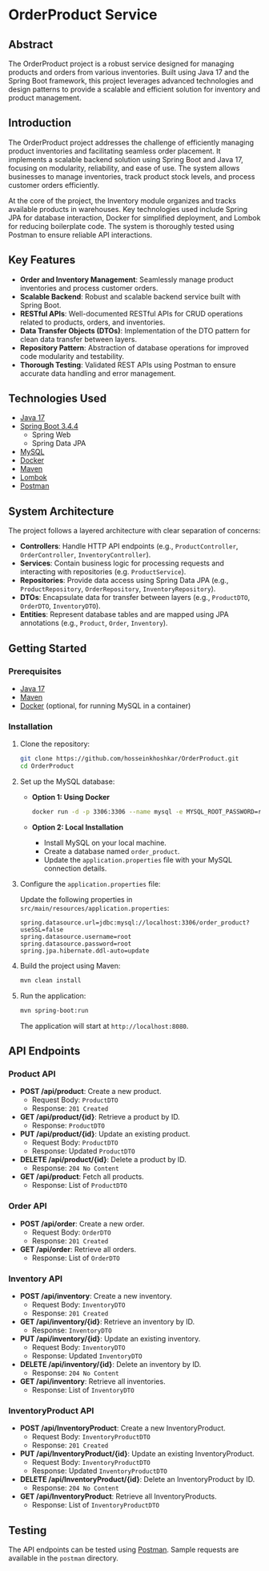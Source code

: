 # OrderProduct Service

## Abstract
The OrderProduct project is a robust service designed for managing products and orders from various inventories. Built using Java 17 and the Spring Boot framework, this project leverages advanced technologies and design patterns to provide a scalable and efficient solution for inventory and product management.

## Introduction
The OrderProduct project addresses the challenge of efficiently managing product inventories and facilitating seamless order placement. It implements a scalable backend solution using Spring Boot and Java 17, focusing on modularity, reliability, and ease of use. The system allows businesses to manage inventories, track product stock levels, and process customer orders efficiently.

At the core of the project, the Inventory module organizes and tracks available products in warehouses. Key technologies used include Spring JPA for database interaction, Docker for simplified deployment, and Lombok for reducing boilerplate code. The system is thoroughly tested using Postman to ensure reliable API interactions.

## Key Features
- **Order and Inventory Management**: Seamlessly manage product inventories and process customer orders.
- **Scalable Backend**: Robust and scalable backend service built with Spring Boot.
- **RESTful APIs**: Well-documented RESTful APIs for CRUD operations related to products, orders, and inventories.
- **Data Transfer Objects (DTOs)**: Implementation of the DTO pattern for clean data transfer between layers.
- **Repository Pattern**: Abstraction of database operations for improved code modularity and testability.
- **Thorough Testing**: Validated REST APIs using Postman to ensure accurate data handling and error management.

## Technologies Used
- [Java 17](https://www.oracle.com/java/technologies/javase-jdk17-archive-downloads.html)
- [Spring Boot 3.4.4](https://spring.io/projects/spring-boot)
  - Spring Web
  - Spring Data JPA
- [MySQL](https://www.mysql.com/)
- [Docker](https://www.docker.com/)
- [Maven](https://maven.apache.org/)
- [Lombok](https://projectlombok.org/)
- [Postman](https://www.postman.com/)

## System Architecture
The project follows a layered architecture with clear separation of concerns:
- **Controllers**: Handle HTTP API endpoints (e.g., `ProductController`, `OrderController`, `InventoryController`).
- **Services**: Contain business logic for processing requests and interacting with repositories (e.g. `ProductService`).
- **Repositories**: Provide data access using Spring Data JPA (e.g., `ProductRepository`, `OrderRepository`, `InventoryRepository`).
- **DTOs**: Encapsulate data for transfer between layers (e.g., `ProductDTO`, `OrderDTO`, `InventoryDTO`).
- **Entities**: Represent database tables and are mapped using JPA annotations (e.g., `Product`, `Order`, `Inventory`).

## Getting Started

### Prerequisites

- [Java 17](https://www.oracle.com/java/technologies/javase-jdk17-archive-downloads.html)
- [Maven](https://maven.apache.org/)
- [Docker](https://www.docker.com/) (optional, for running MySQL in a container)

### Installation

1.  Clone the repository:

    ```bash
    git clone https://github.com/hosseinkhoshkar/OrderProduct.git
    cd OrderProduct
    ```

2.  Set up the MySQL database:

    -   **Option 1: Using Docker**

        ```bash
        docker run -d -p 3306:3306 --name mysql -e MYSQL_ROOT_PASSWORD=root -e MYSQL_DATABASE=order_product mysql:latest
        ```

    -   **Option 2: Local Installation**

        -   Install MySQL on your local machine.
        -   Create a database named `order_product`.
        -   Update the `application.properties` file with your MySQL connection details.

3.  Configure the `application.properties` file:

    Update the following properties in `src/main/resources/application.properties`:

    ```properties
    spring.datasource.url=jdbc:mysql://localhost:3306/order_product?useSSL=false
    spring.datasource.username=root
    spring.datasource.password=root
    spring.jpa.hibernate.ddl-auto=update
    ```

4.  Build the project using Maven:

    ```bash
    mvn clean install
    ```

5.  Run the application:

    ```bash
    mvn spring-boot:run
    ```

    The application will start at `http://localhost:8080`.

## API Endpoints

### Product API

-   **POST /api/product**: Create a new product.
    -   Request Body: `ProductDTO`
    -   Response: `201 Created`
-   **GET /api/product/{id}**: Retrieve a product by ID.
    -   Response: `ProductDTO`
-   **PUT /api/product/{id}**: Update an existing product.
    -   Request Body: `ProductDTO`
    -   Response: Updated `ProductDTO`
-   **DELETE /api/product/{id}**: Delete a product by ID.
    -   Response: `204 No Content`
-   **GET /api/product**: Fetch all products.
    -   Response: List of `ProductDTO`

### Order API

-   **POST /api/order**: Create a new order.
    -   Request Body: `OrderDTO`
    -   Response: `201 Created`
-   **GET /api/order**: Retrieve all orders.
    -   Response: List of `OrderDTO`

### Inventory API

-   **POST /api/inventory**: Create a new inventory.
    -   Request Body: `InventoryDTO`
    -   Response: `201 Created`
-   **GET /api/inventory/{id}**: Retrieve an inventory by ID.
    -   Response: `InventoryDTO`
-   **PUT /api/inventory/{id}**: Update an existing inventory.
    -   Request Body: `InventoryDTO`
    -   Response: Updated `InventoryDTO`
-   **DELETE /api/inventory/{id}**: Delete an inventory by ID.
    -   Response: `204 No Content`
-   **GET /api/inventory**: Retrieve all inventories.
    -   Response: List of `InventoryDTO`

### InventoryProduct API

-   **POST /api/InventoryProduct**: Create a new InventoryProduct.
    -   Request Body: `InventoryProductDTO`
    -   Response: `201 Created`
-   **PUT /api/InventoryProduct/{id}**: Update an existing InventoryProduct.
    -   Request Body: `InventoryProductDTO`
    -   Response: Updated `InventoryProductDTO`
-   **DELETE /api/InventoryProduct/{id}**: Delete an InventoryProduct by ID.
    -   Response: `204 No Content`
-   **GET /api/InventoryProduct**: Retrieve all InventoryProducts.
    -   Response: List of `InventoryProductDTO`

## Testing
The API endpoints can be tested using [Postman](https://www.postman.com/). Sample requests are available in the `postman` directory.



